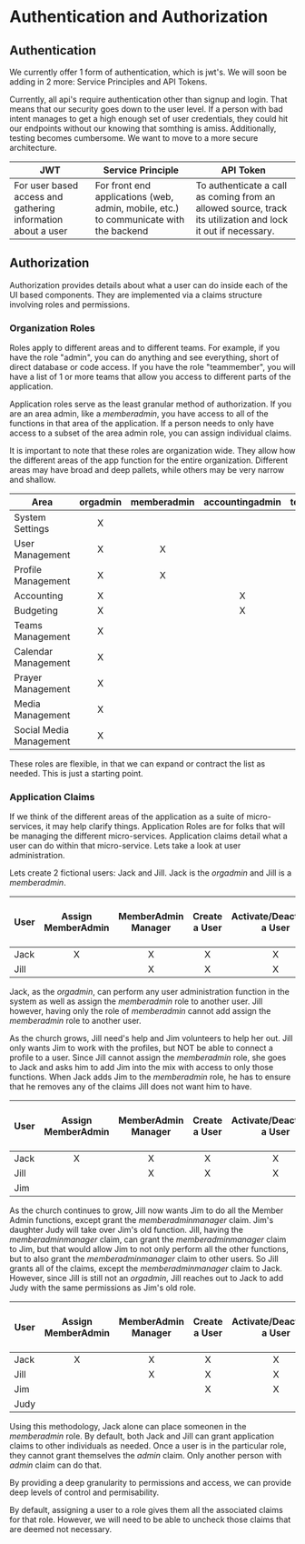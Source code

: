 # Authentication and Authorization
## Authentication
We currently offer 1 form of authentication, which is jwt's.  We will soon be adding in 2 more: Service Principles and API Tokens.

Currently, all api's require authentication other than signup and login.  That means that our security goes down to the user level.  If a person with bad intent manages to get a high enough set of user credentials, they could hit our endpoints without our knowing that somthing is amiss.  Additionally, testing becomes cumbersome.  We want to move to a more secure architecture.

| JWT | Service Principle | API Token |
| --- | --- | --- |
| For user based access and gathering information about a user | For front end applications (web, admin, mobile, etc.) to communicate with the backend | To authenticate a call as coming from an allowed source, track its utilization and lock it out if necessary. |

## Authorization
Authorization provides details about what a user can do inside each of the UI based components.  They are implemented via a claims structure involving roles and permissions.

### Organization Roles
Roles apply to different areas and to different teams.  For example, if you have the role "admin", you can do anything and see everything, short of direct database or code access.  If you have the role "teammember", you will have a list of 1 or more teams that allow you access to different parts of the application.

Application roles serve as the least granular method of authorization.  If you are an area admin, like a *memberadmin*, you have access to all of the functions in that area of the application.  If a person needs to only have access to a subset of the area admin role, you can assign individual claims.

It is important to note that these roles are organization wide.  They allow how the different areas of the app function for the entire organization.  Different areas may have broad and deep pallets, while others may be very narrow and shallow.

| Area | orgadmin | memberadmin | accountingadmin | teamsadmin | calendaradmin | prayeradmin | mediaadmin |
| --- | :---: | :---: | :---: | :---: | :---: | :---: | :---: |
| System Settings | X | | | | | | |
| User Management | X | X | | | | | |
| Profile Management | X | X | | | | | |
| Accounting | X |  | X | | | | |
| Budgeting | X |  | X | | | | |
| Teams Management | X | | | X | | | |
| Calendar Management | X | | | | X | | |
| Prayer Management | X | | | | | X | |
| Media Management | X | | | | | | X |
| Social Media Management | X | | | | | | X |

These roles are flexible, in that we can expand or contract the list as needed.  This is just a starting point.

### Application Claims
If we think of the different areas of the application as a suite of micro-services, it may help clarify things.  Application Roles are for folks that will be managing the different micro-services.  Application claims detail what a user can do within that micro-service.  Lets take a look at user administration.

Lets create 2 fictional users: Jack and Jill.  Jack is the *orgadmin* and Jill is a *memberadmin*.

| User | Assign MemberAdmin | MemberAdmin Manager | Create a User | Activate/Deactivate a User | Delete a User | Modify a User | Create a Profile | Delete a Profile | Modify a Profile | Connect a User and an Profile |
| --- | :---: | :---: |:---: | :---: | :---: | :---: | :---: | :---: | :---: | :---: |
| Jack | X | X | X | X | X | X | X | X | X | X |
| Jill |   | X | X | X | X | X | X | X | X | X |

Jack, as the *orgadmin*, can perform any user administration function in the system as well as assign the *memberadmin* role to another user.  Jill however, having only the role of *memberadmin* cannot add assign the *memberadmin* role to another user.

As the church grows, Jill need's help and Jim volunteers to help her out.  Jill only wants Jim to work with the profiles, but NOT be able to connect a profile to a user.  Since Jill cannot assign the *memberadmin* role, she goes to Jack and asks him to add Jim into the mix with access to only those functions.  When Jack adds Jim to the *memberadmin* role, he has to ensure that he removes any of the claims Jill does not want him to have.

| User | Assign MemberAdmin | MemberAdmin Manager | Create a User | Activate/Deactivate a User | Delete a User | Modify a User | Create a Profile | Delete a Profile | Modify a Profile | Connect a User and an Profile |
| --- | :---: | :---: |:---: | :---: | :---: | :---: | :---: | :---: | :---: | :---: |
| Jack | X | X | X | X | X | X | X | X | X | X |
| Jill |   | X | X | X | X | X | X | X | X | X |
| Jim |  |  |  |  |  |  | X | X | X | X |

As the church continues to grow, Jill now wants Jim to do all the Member Admin functions, except grant the *memberadminmanager* claim. Jim's daughter Judy will take over Jim's old function.  Jill, having the *memberadminmanager* claim, can grant the *memberadminmanager* claim to Jim, but that would allow Jim to not only perform all the other functions, but to also grant the *memberadminmanager* claim to other users.  So Jill grants all of the claims, except the *memberadminmanager* claim to Jack.  However, since Jill is still not an *orgadmin*, Jill reaches out to Jack to add Judy with the same permissions as Jim's old role.

| User | Assign MemberAdmin | MemberAdmin Manager | Create a User | Activate/Deactivate a User | Delete a User | Modify a User | Create a Profile | Delete a Profile | Modify a Profile | Connect a User and an Profile |
| --- | :---: | :---: |:---: | :---: | :---: | :---: | :---: | :---: | :---: | :---: |
| Jack | X | X | X | X | X | X | X | X | X | X |
| Jill |   | X | X | X | X | X | X | X | X | X |
| Jim |  |  | X | X | X | X | X | X | X | X |
| Judy |  |  |  |  |  |  | X | X | X | X |

Using this methodology, Jack alone can place someonen in the *memberadmin* role.  By default, both Jack and Jill can grant application claims to other individuals as needed.  Once a user is in the particular role, they cannot grant themselves the *admin* claim.  Only another person with *admin* claim can do that.

By providing a deep granularity to permissions and access, we can provide deep levels of control and permisability.

By default, assigning a user to a role gives them all the associated claims for that role.  However, we will need to be able to uncheck those claims that are deemed not necessary.
